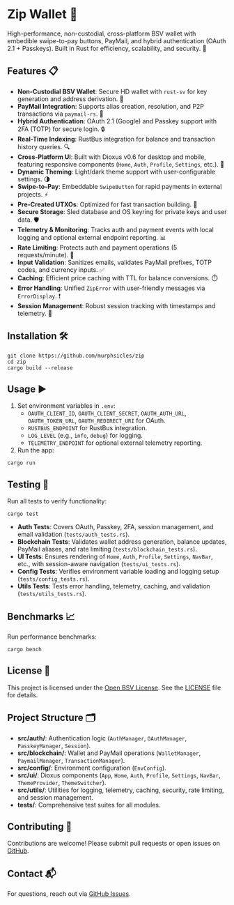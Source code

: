 # Zip Wallet 🚀

High-performance, non-custodial, cross-platform BSV wallet with embedible swipe-to-pay buttons, PayMail, and hybrid authentication (OAuth 2.1 + Passkeys). Built in Rust for efficiency, scalability, and security. 💪

## Features 📋
- **Non-Custodial BSV Wallet**: Secure HD wallet with `rust-sv` for key generation and address derivation. 🔑
- **PayMail Integration**: Supports alias creation, resolution, and P2P transactions via `paymail-rs`. 📧
- **Hybrid Authentication**: OAuth 2.1 (Google) and Passkey support with 2FA (TOTP) for secure login. 🔒
- **Real-Time Indexing**: RustBus integration for balance and transaction history queries. 🔍
- **Cross-Platform UI**: Built with Dioxus v0.6 for desktop and mobile, featuring responsive components (`Home`, `Auth`, `Profile`, `Settings`, etc.). 📱
- **Dynamic Theming**: Light/dark theme support with user-configurable settings. 🌗
- **Swipe-to-Pay**: Embeddable `SwipeButton` for rapid payments in external projects. ⚡
- **Pre-Created UTXOs**: Optimized for fast transaction building. 🚀
- **Secure Storage**: Sled database and OS keyring for private keys and user data. 🛡️
- **Telemetry & Monitoring**: Tracks auth and payment events with local logging and optional external endpoint reporting. 📊
- **Rate Limiting**: Protects auth and payment operations (5 requests/minute). 🛑
- **Input Validation**: Sanitizes emails, validates PayMail prefixes, TOTP codes, and currency inputs. ✅
- **Caching**: Efficient price caching with TTL for balance conversions. ⏱️
- **Error Handling**: Unified `ZipError` with user-friendly messages via `ErrorDisplay`. ❗
- **Session Management**: Robust session tracking with timestamps and telemetry. 🔐

## Installation 🛠️
```shell
git clone https://github.com/murphsicles/zip
cd zip
cargo build --release
```

## Usage ▶️
1. Set environment variables in `.env`:
   - `OAUTH_CLIENT_ID`, `OAUTH_CLIENT_SECRET`, `OAUTH_AUTH_URL`, `OAUTH_TOKEN_URL`, `OAUTH_REDIRECT_URI` for OAuth.
   - `RUSTBUS_ENDPOINT` for RustBus integration.
   - `LOG_LEVEL` (e.g., `info`, `debug`) for logging.
   - `TELEMETRY_ENDPOINT` for optional external telemetry reporting.
2. Run the app:
```shell
cargo run
```

## Testing 🧪
Run all tests to verify functionality:
```shell
cargo test
```
- **Auth Tests**: Covers OAuth, Passkey, 2FA, session management, and email validation (`tests/auth_tests.rs`).
- **Blockchain Tests**: Validates wallet address generation, balance updates, PayMail aliases, and rate limiting (`tests/blockchain_tests.rs`).
- **UI Tests**: Ensures rendering of `Home`, `Auth`, `Profile`, `Settings`, `NavBar`, etc., with session-aware navigation (`tests/ui_tests.rs`).
- **Config Tests**: Verifies environment variable loading and logging setup (`tests/config_tests.rs`).
- **Utils Tests**: Tests error handling, telemetry, caching, and validation (`tests/utils_tests.rs`).

## Benchmarks 📈
Run performance benchmarks:
```shell
cargo bench
```

## License 📄
This project is licensed under the [Open BSV License](LICENSE). See the [LICENSE](LICENSE) file for details.

## Project Structure 🗂️
- **src/auth/**: Authentication logic (`AuthManager`, `OAuthManager`, `PasskeyManager`, `Session`).
- **src/blockchain/**: Wallet and PayMail operations (`WalletManager`, `PaymailManager`, `TransactionManager`).
- **src/config/**: Environment configuration (`EnvConfig`).
- **src/ui/**: Dioxus components (`App`, `Home`, `Auth`, `Profile`, `Settings`, `NavBar`, `ThemeProvider`, `ThemeSwitcher`).
- **src/utils/**: Utilities for logging, telemetry, caching, security, rate limiting, and session management.
- **tests/**: Comprehensive test suites for all modules.

## Contributing 🤝
Contributions are welcome! Please submit pull requests or open issues on [GitHub](https://github.com/murphsicles/zip).

## Contact 📬
For questions, reach out via [GitHub Issues](https://github.com/murphsicles/zip/issues).
